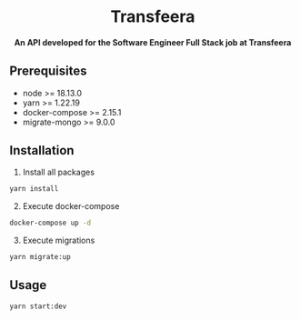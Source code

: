 <h1 align="center">
   Transfeera
</h1>


<h4 align="center">
   An API developed for the Software Engineer Full Stack job at Transfeera
</h4>

## Prerequisites

- node >= 18.13.0
- yarn >= 1.22.19
- docker-compose >= 2.15.1
- migrate-mongo >= 9.0.0

## Installation

1. Install all packages
```bash
yarn install
```

2. Execute docker-compose
```bash
docker-compose up -d
```

3. Execute migrations
```bash
yarn migrate:up
```

## Usage

```bash
yarn start:dev
```
